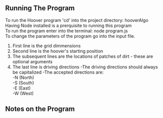 
## Running The Program

To run the Hoover program 'cd' into the project directory: hooverAlgo<br/>
Having Node installed is a prerquisite to running this program<br/>
To run the program enter into the terminal: node program.js<br/>
To change the parameters of the program go into the input file.<br/> 
1. First line is the grid dimmensions
2. Second line is the hoover's starting position
3. The subsequent lines are the locations of patches of dirt - these are optional arguments
4. The last line is driving directions 
  -The driving directions should always be capitalized
  -The accepted directions are:<br/> 
    -N (North)<br/>
    -S (South)<br/>
    -E (East)<br/>
    -W (West)<br/>
    
## Notes on the Program 
 
